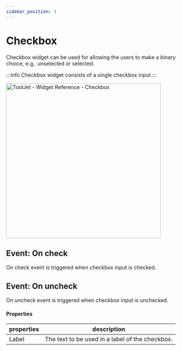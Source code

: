 ```yaml
---
sidebar_position: 3
---
```


# Checkbox

Checkbox widget can be used for allowing the users to make a binary choice, e.g,. unselected or selected.

:::info
Checkbox widget consists of a single checkbox input
:::

<img class="screenshot-full" src="/img/widgets/checkbox/checkbox.gif" alt="ToolJet - Widget Reference - Checkbox" height="420"/>

## Event: On check

On check event is triggered when checkbox input is checked.
## Event: On uncheck

On uncheck event is triggered when checkbox input is unchecked.

#### Properties

| properties      | description |
| ----------- | ----------- |
| Label | The text to be used in a label of the checkbox. |